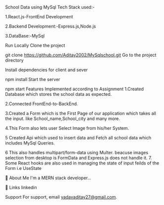 School Data using MySql
Tech Stack used:-

1.React.js-FrontEnd Development

2.Backend Development:-Express.js,Node.js

3.DataBase:-MySql

Run Locally
Clone the project

  git clone https://github.com/Aditay2002/MySqlschool.git
Go to the project directory

Install dependencies for client and sever

  npm install
Start the server

  npm  start
Features Implemented according to Assignment
1.Created Database which stores the school data as expected.

2.Connected FrontEnd-to-BackEnd.

3.Created a Form which is the First Page of our application which takes all the input. like School_name,School_city and many more.

4.This Form also lets user Select Image from his/her System.

5 Created Api which used to insert data and Fetch all school data which includes MySql Queries.

6 This also handles multipart/form-data using Multer. beacuse images selection from desktop is FormData and Express.js does not handle it. 7. Some React hooks are also used in managing the state of input feilds of the Form i.e UseState

🚀 About Me
I'm a MERN stack developer...

🔗 Links
linkedin

Support
For support, email yadavaditay27@gmail.com.
